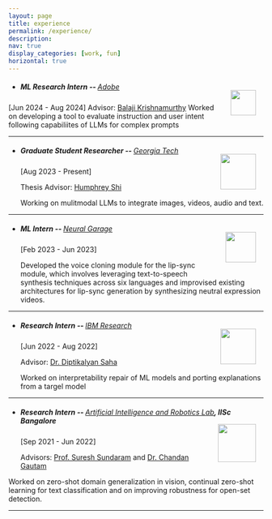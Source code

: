 ```yaml
---
layout: page
title: experience
permalink: /experience/
description:
nav: true
display_categories: [work, fun]
horizontal: true
---
```


- ##### ML Research Intern -- <span style="font-weight:400">[Adobe](https://www.adobe.com)</span> <img src="https://www.google.com/url?sa=i&url=https%3A%2F%2F1000marcas.net%2Fadobe-logo%2F&psig=AOvVaw0ujkRhkcH_OdOSClglHwRG&ust=1732743748611000&source=images&cd=vfe&opi=89978449&ved=0CBEQjRxqFwoTCOjL-Yr8-okDFQAAAAAdAAAAABAJ" width="50px" style="margin:15px" align="right">
  
[Jun 2024 - Aug 2024]
Advisor: [Balaji Krishnamurthy](https://scholar.google.com/citations?user=n8iUBg8AAAAJ&hl=en)
Worked on developing a tool to evaluate instruction and user intent following capabiliites of LLMs for complex prompts

---

- ##### Graduate Student Researcher -- <span style="font-weight:400">[Georgia Tech](https://www.gatech.edu/)</span> <img src="https://brand.gatech.edu/sites/default/files/inline-images/GTVertical_RGB.png" width="70px" style="margin:15px" align="right">
  
  [Aug 2023 - Present]
  
  Thesis Advisor: [Humphrey Shi](https://www.humphreyshi.com/)


  Working on mulitmodal LLMs to integrate images, videos, audio and text.


---
- ##### ML Intern -- <span style="font-weight:400">[Neural Garage](https://visualdub.in/)</span><img src="https://upload.wikimedia.org/wikipedia/en/thumb/a/a2/IIT_Gandhinagar_Logo.svg/1200px-IIT_Gandhinagar_Logo.svg.png" width="60px" align="right" style="margin:15px">
  
  [Feb 2023 - Jun 2023]


  Developed the voice cloning module for the lip-sync module, which involves leveraging text-to-speech synthesis techniques across six languages and improvised existing architectures for lip-sync generation by synthesizing neutral expression videos.

---

- ##### Research Intern -- <span style="font-weight:400">[IBM Research](https://research.ibm.com/labs/india)</span> <img src="https://www.cc.gatech.edu/~parikh/static/img/lab/vil.png" width="70px" style="margin:15px" align="right">
  
  [Jun 2022 - Aug 2022]
  
  Advisor: [Dr. Diptikalyan Saha](https://scholar.google.com/citations?hl=en&user=epwtlHgAAAAJ) 

  Worked on interpretability repair of ML models and porting explanations from a targel model

---
- ##### Research Intern -- <span style="font-weight:400">[Artificial Intelligence and Robotics Lab](https://aero.iisc.ac.in/people/suresh-sundaram/)</span>, IISc Bangalore <img src="https://robotics.iiit.ac.in//images/logopic/rrc_logo.png" width="75px" align="right" style="margin:15px">
  
  [Sep 2021 - Jun 2022]

  Advisors: [Prof. Suresh Sundaram](https://scholar.google.com/citations?hl=en&user=5iAMbhMAAAAJ) and [Dr. Chandan Gautam](https://scholar.google.com/citations?hl=en&user=G-e_OoIAAAAJ)
  
 Worked on zero-shot domain generalization in vision, continual zero-shot learning for text classification and on improving robustness for open-set detection.

---


<!-- - ##### Technical Writer and Editor -- <span style="font-weight:400">[ScoutAPM](http://scoutapm.com) </span><img src="https://assets.scoutapm.com/assets/public/scout_logo-f2ab3019302500d22b77f24685298b91e8b1fd4778ba5f67368cde418476f513.png" width="80px" align="right" style="margin:15px">
  
  [Oct 2019 - Present]

  Manager: [Hayley Keith](https://www.linkedin.com/in/hayleykeith/)
  
  Writing and editing software, web development content for [ScoutAPM’s blog](https://scoutapm.com/blog/author/mukul-khanna).

---
- ##### Google Summer of Code '19 -- <span style="font-weight:400">[Open Robotics](https://www.openrobotics.org/blog/2019/5/25/open-robotics-welcomes-our-gsoc-students)</span><img src="https://upload.wikimedia.org/wikipedia/commons/thumb/8/85/GSoC-icon.svg/1200px-GSoC-icon.svg.png" width="65px" align="right" style="margin:15px">
  
  [May 2019 - Sep 2019]

  Advisor: [Jose Luis Rivero](http://www.shanmuga.people.iitgn.ac.in/)

  Created a [documentation index](https://github.com/osrf/gazebo-doc-index) and a corresponding entry suggestion-tool for open-source robotic simulation software Gazebo as a part of [GSoC 2019](https://summerofcode.withgoogle.com/archive/2019/projects/6054863815835648/).

---

- ##### Software Developer -- <span style="font-weight:400">[SRM Autonomous Underwater Vehicle](https://www.srmauvsoftware.github.io)</span><img src="https://srmauvsoftware.github.io/assets/img/logo/logo4.png" width="50px" align="right" style="margin:15px">

  [Sep 2017 - May 2019]

  Advisor: Prof. [Annapurani Panaiyappan](https://www.srmist.edu.in/engineering/dept-cse/faculty/drannapurani-panaiyappan-k)

  - Developed the vehicle's [software stack](https://github.com/srmauvsoftware), including it's control and navigation systems and image processing modules using ROS.
  - Also developed an [underwater simulation environment](https://scholar.google.com/citations?view_op=view_citation&hl=en&user=kWAlOAkAAAAJ&citation_for_view=kWAlOAkAAAAJ:u5HHmVD_uO8C) using ROS and Unity-3D for testing. -->